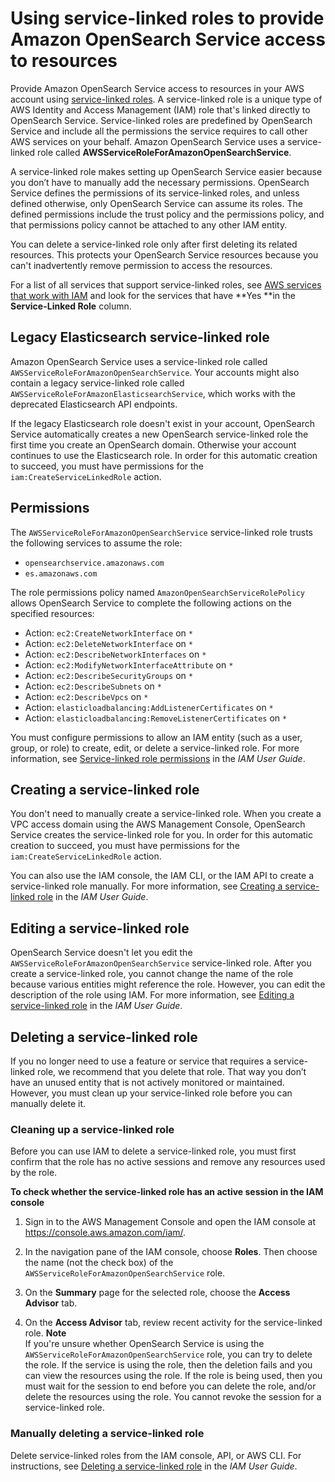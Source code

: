 # Using service\-linked roles to provide Amazon OpenSearch Service access to resources<a name="slr"></a>

Provide Amazon OpenSearch Service access to resources in your AWS account using [service\-linked roles](https://docs.aws.amazon.com/IAM/latest/UserGuide/id_roles_terms-and-concepts.html#iam-term-service-linked-role)\. A service\-linked role is a unique type of AWS Identity and Access Management \(IAM\) role that's linked directly to OpenSearch Service\. Service\-linked roles are predefined by OpenSearch Service and include all the permissions the service requires to call other AWS services on your behalf\. Amazon OpenSearch Service uses a service\-linked role called **AWSServiceRoleForAmazonOpenSearchService**\. 

A service\-linked role makes setting up OpenSearch Service easier because you don’t have to manually add the necessary permissions\. OpenSearch Service defines the permissions of its service\-linked roles, and unless defined otherwise, only OpenSearch Service can assume its roles\. The defined permissions include the trust policy and the permissions policy, and that permissions policy cannot be attached to any other IAM entity\.

You can delete a service\-linked role only after first deleting its related resources\. This protects your OpenSearch Service resources because you can't inadvertently remove permission to access the resources\.

For a list of all services that support service\-linked roles, see [AWS services that work with IAM](https://docs.aws.amazon.com/IAM/latest/UserGuide/reference_aws-services-that-work-with-iam.html) and look for the services that have **Yes **in the **Service\-Linked Role** column\.

## Legacy Elasticsearch service\-linked role<a name="slr-replacement"></a>

Amazon OpenSearch Service uses a service\-linked role called `AWSServiceRoleForAmazonOpenSearchService`\. Your accounts might also contain a legacy service\-linked role called `AWSServiceRoleForAmazonElasticsearchService`, which works with the deprecated Elasticsearch API endpoints\. 

If the legacy Elasticsearch role doesn't exist in your account, OpenSearch Service automatically creates a new OpenSearch service\-linked role the first time you create an OpenSearch domain\. Otherwise your account continues to use the Elasticsearch role\. In order for this automatic creation to succeed, you must have permissions for the `iam:CreateServiceLinkedRole` action\.

## Permissions<a name="slr-permissions"></a>

The `AWSServiceRoleForAmazonOpenSearchService` service\-linked role trusts the following services to assume the role:
+ `opensearchservice.amazonaws.com`
+ `es.amazonaws.com`

The role permissions policy named `AmazonOpenSearchServiceRolePolicy` allows OpenSearch Service to complete the following actions on the specified resources:
+ Action: `ec2:CreateNetworkInterface` on `*`
+ Action: `ec2:DeleteNetworkInterface` on `*`
+ Action: `ec2:DescribeNetworkInterfaces` on `*`
+ Action: `ec2:ModifyNetworkInterfaceAttribute` on `*`
+ Action: `ec2:DescribeSecurityGroups` on `*`
+ Action: `ec2:DescribeSubnets` on `*`
+ Action: `ec2:DescribeVpcs` on `*`
+ Action: `elasticloadbalancing:AddListenerCertificates` on `*`
+ Action: `elasticloadbalancing:RemoveListenerCertificates` on `*`

You must configure permissions to allow an IAM entity \(such as a user, group, or role\) to create, edit, or delete a service\-linked role\. For more information, see [Service\-linked role permissions](https://docs.aws.amazon.com/IAM/latest/UserGuide/using-service-linked-roles.html#service-linked-role-permissions) in the *IAM User Guide*\.

## Creating a service\-linked role<a name="create-slr"></a>

You don't need to manually create a service\-linked role\. When you create a VPC access domain using the AWS Management Console, OpenSearch Service creates the service\-linked role for you\. In order for this automatic creation to succeed, you must have permissions for the `iam:CreateServiceLinkedRole` action\.

You can also use the IAM console, the IAM CLI, or the IAM API to create a service\-linked role manually\. For more information, see [Creating a service\-linked role](https://docs.aws.amazon.com/IAM/latest/UserGuide/using-service-linked-roles.html#create-service-linked-role) in the *IAM User Guide*\.

## Editing a service\-linked role<a name="edit-slr"></a>

OpenSearch Service doesn't let you edit the `AWSServiceRoleForAmazonOpenSearchService` service\-linked role\. After you create a service\-linked role, you cannot change the name of the role because various entities might reference the role\. However, you can edit the description of the role using IAM\. For more information, see [Editing a service\-linked role](https://docs.aws.amazon.com/IAM/latest/UserGuide/using-service-linked-roles.html#edit-service-linked-role) in the *IAM User Guide*\.

## Deleting a service\-linked role<a name="delete-slr"></a>

If you no longer need to use a feature or service that requires a service\-linked role, we recommend that you delete that role\. That way you don’t have an unused entity that is not actively monitored or maintained\. However, you must clean up your service\-linked role before you can manually delete it\.

### Cleaning up a service\-linked role<a name="slr-review-before-delete"></a>

Before you can use IAM to delete a service\-linked role, you must first confirm that the role has no active sessions and remove any resources used by the role\.

**To check whether the service\-linked role has an active session in the IAM console**

1. Sign in to the AWS Management Console and open the IAM console at [https://console\.aws\.amazon\.com/iam/](https://console.aws.amazon.com/iam/)\.

1. In the navigation pane of the IAM console, choose **Roles**\. Then choose the name \(not the check box\) of the `AWSServiceRoleForAmazonOpenSearchService` role\.

1. On the **Summary** page for the selected role, choose the **Access Advisor** tab\.

1. On the **Access Advisor** tab, review recent activity for the service\-linked role\.
**Note**  
If you're unsure whether OpenSearch Service is using the `AWSServiceRoleForAmazonOpenSearchService` role, you can try to delete the role\. If the service is using the role, then the deletion fails and you can view the resources using the role\. If the role is being used, then you must wait for the session to end before you can delete the role, and/or delete the resources using the role\. You cannot revoke the session for a service\-linked role\. 

### Manually deleting a service\-linked role<a name="slr-manual-delete"></a>

Delete service\-linked roles from the IAM console, API, or AWS CLI\. For instructions, see [Deleting a service\-linked role](https://docs.aws.amazon.com/IAM/latest/UserGuide/using-service-linked-roles.html#delete-service-linked-role) in the *IAM User Guide*\.